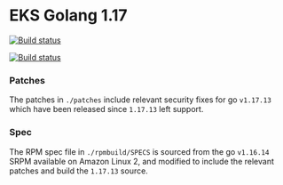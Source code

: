 # EKS Golang 1.17
[![Build status](https://prow.eks.amazonaws.com/badge.svg?jobs=*golang-1.17*-tooling-postsubmit)](https://prow.eks.amazonaws.com/?repo=aws%2Feks-distro-build-tooling&type=postsubmit)

[![Build status](https://prow.eks.amazonaws.com/badge.svg?jobs=*golang-1.16*-tooling-postsubmit)](https://prow.eks.amazonaws.com/?repo=aws%2Feks-distro-build-tooling&type=postsubmit)

### Patches
The patches in `./patches` include relevant security fixes for go `v1.17.13` which have been released since `1.17.13` left support.

### Spec
The RPM spec file in `./rpmbuild/SPECS` is sourced from the go `v1.16.14` SRPM available on Amazon Linux 2, and modified to include the relevant patches and build the `1.17.13` source.
